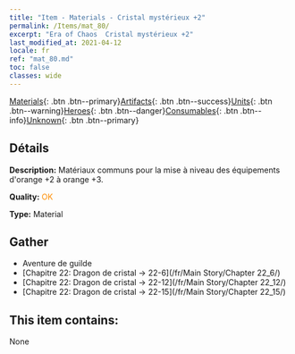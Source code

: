 ```yaml
---
title: "Item - Materials - Cristal mystérieux +2"
permalink: /Items/mat_80/
excerpt: "Era of Chaos  Cristal mystérieux +2"
last_modified_at: 2021-04-12
locale: fr
ref: "mat_80.md"
toc: false
classes: wide
---
```

 [Materials](/fr/Items/){: .btn .btn--primary}[Artifacts](/fr/Items/Artifacts/){: .btn .btn--success}[Units](/fr/Items/Units/){: .btn .btn--warning}[Heroes](/fr/Items/Heroes/){: .btn .btn--danger}[Consumables](/fr/Items/Consumables/){: .btn .btn--info}[Unknown](/fr/Items/Unknown/){: .btn .btn--primary}

## Détails
 **Description:** Matériaux communs pour la mise à niveau des équipements d'orange +2 à orange +3.

 **Quality:** <span style="color: #FF8C00">OK</span>

 **Type:** Material

## Gather

*    Aventure de guilde 
*    [Chapitre 22: Dragon de cristal -> 22-6](/fr/Main Story/Chapter 22_6/) 
*    [Chapitre 22: Dragon de cristal -> 22-12](/fr/Main Story/Chapter 22_12/) 
*    [Chapitre 22: Dragon de cristal -> 22-15](/fr/Main Story/Chapter 22_15/) 

## This item contains:

  None

